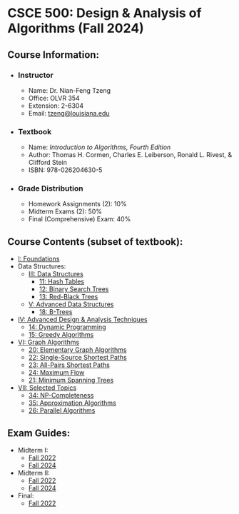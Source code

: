# CSCE 500: Design & Analysis of Algorithms (Fall 2024)

## Course Information:

* ### Instructor

    * Name: Dr. Nian-Feng Tzeng
    * Office: OLVR 354
    * Extension: 2-6304
    * Email: tzeng@louisiana.edu


* ### Textbook

    * Name: *Introduction to Algorithms, Fourth Edition*
    * Author: Thomas H. Cormen, Charles E. Leiberson, Ronald L. Rivest, & Clifford Stein
    * ISBN: 978-026204630-5

* ### Grade Distribution

    * Homework Assignments (2): 10%
    * Midterm Exams (2): 50%
    * Final (Comprehensive) Exam: 40%

## Course Contents (subset of textbook):

* [I: Foundations](./I_Foundations/toc.md)
* Data Structures:
    * [III: Data Structures](./III_Data-Structures/toc.md)
        * [11: Hash Tables](./III_Data-Structures/11_Hash-Tables/toc.md)
        * [12: Binary Search Trees](./III_Data-Structures/12_Binary-Search-Trees/toc.md)
        * [13: Red-Black Trees](./III_Data-Structures/13_Red-Black-Trees/toc.md)
    * [V: Advanced Data Structures](./V_Advanced-Data-Structures/toc.md)
        * [18: B-Trees](./V_Advanced-Data-Structures/18_B-Trees/toc.md)
* [IV: Advanced Design & Analysis Techniques](./IV_Advanced-Design-and-Analysis-Techniques/toc.md)
    * [14: Dynamic Programming](./IV_Advanced-Design-and-Analysis-Techniques/14_Dynamic-Programming/toc.md)
    * [15: Greedy Algorithms](./IV_Advanced-Design-and-Analysis-Techniques/15_Greedy-Algorithms/toc.md)
* [VI: Graph Algorithms](./VI_Graph-Algorithms/toc.md)
    * [20: Elementary Graph Algorithms](./VI_Graph-Algorithms/20_Elementary-Graph-Algorithms/toc.md)
    * [22: Single-Source Shortest Paths](./VI_Graph-Algorithms/22_Single-Source-Shortest-Paths/toc.md)
    * [23: All-Pairs Shortest Paths](./VI_Graph-Algorithms/23_All-Pairs-Shortest-Paths/toc.md)
    * [24: Maximum Flow](./VI_Graph-Algorithms/24_Maximum-Flow/)
    * [21: Minimum Spanning Trees](./VI_Graph-Algorithms/21_Minimum-Spanning-Tree/toc.md)
* [VII: Selected Topics](./VII_Selected-Topics/toc.md)
    * [34: NP-Completeness](./VII_Selected-Topics/34_NP-Completeness/toc.md)
    * [35: Approximation Algorithms](./VII_Selected-Topics/35_Approximation-Algorithms/toc.md)
    * [26: Parallel Algorithms](./VII_Selected-Topics/26_Parallel-Algorithms/toc.md)

## Exam Guides:
* Midterm I:
    * [Fall 2022](./Exams/Midterm-I_(Fall-2022).md)
    * [Fall 2024](./Exams/Midterm-I_(Fall-2024).md)
* Midterm II:
    * [Fall 2022](./Exams/Midterm-II_(Fall-2022).md)
    * [Fall 2024](./Exams/Midterm-II_(Fall-2024).md)
* Final:
    * [Fall 2022](./Exams/Final_(Fall-2022).md)